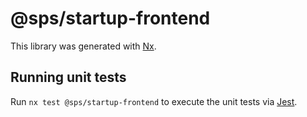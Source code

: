 # @sps/startup-frontend

This library was generated with [Nx](https://nx.dev).

## Running unit tests

Run `nx test @sps/startup-frontend` to execute the unit tests via [Jest](https://jestjs.io).
